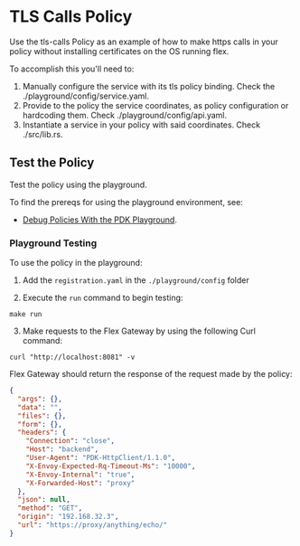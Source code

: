 # TLS Calls Policy

Use the tls-calls Policy as an example of how to make https calls in your policy without installing certificates on the OS running flex.

To accomplish this you'll need to:
1. Manually configure the service with its tls policy binding. Check the ./playground/config/service.yaml.
2. Provide to the policy the service coordinates, as policy configuration or hardcoding them. Check ./playground/config/api.yaml.
3. Instantiate a service in your policy with said coordinates. Check ./src/lib.rs.

## Test the Policy

Test the policy using the playground.

To find the prereqs for using the playground environment, see:

* [Debug Policies With the PDK Playground](https://docs.mulesoft.com/pdk/latest/policies-pdk-debug-local).

### Playground Testing

To use the policy in the playground:

1. Add the `registration.yaml` in the `./playground/config` folder

2. Execute the `run` command to begin testing:

``` shell
make run
```

3. Make requests to the Flex Gateway by using the following Curl command:

```shell
curl "http://localhost:8081" -v
```
Flex Gateway should return the response of the request made by the policy:

```json
{
  "args": {},
  "data": "",
  "files": {},
  "form": {},
  "headers": {
    "Connection": "close",
    "Host": "backend",
    "User-Agent": "PDK-HttpClient/1.1.0",
    "X-Envoy-Expected-Rq-Timeout-Ms": "10000",
    "X-Envoy-Internal": "true",
    "X-Forwarded-Host": "proxy"
  },
  "json": null,
  "method": "GET",
  "origin": "192.168.32.3",
  "url": "https://proxy/anything/echo/"
}
```